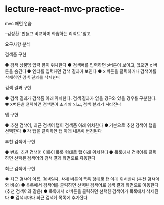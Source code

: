 # lecture-react-mvc-practice-

mvc 패턴 연습

-김정환 '만들고 비교하며 학습하는 리액트' 참고


요구사항 분석

검색폼 구현

● 검색 상품명 입력 폼이 위치한다
● 검색어를 입력하면 x버튼이 보이고, 없으면 x 버튼을 숨긴다
● 엔터를 입력하면 검색 결과가 보인다
● x 버튼을 클릭하거나 검색어를 삭제하면 검색 결과를 삭제한다

검색 결과 구현

● 검색 결과가 검색폼 아래 위치한다. 검색 결과가 없을 경우와 있을 경우를 구분한다.
● x버튼을 클릭하면 검색폼이 초기화 되고, 검색 결과가 사라진다

탭 구현

● 추천 검색어, 최근 검색어 탭이 검색폼 아래 위치한다
● 기본으로 추천 검색어 탭을 선택한다
● 각 탭을 클릭하면 탭 아래 내용이 변경된다

추천 검색어 구현

● 번호, 추천 검색어 이름이 목록 형태로 탭 아래 위치한다
● 목록에서 검색어를 클릭하면 선택된 검색어의 검색 결과 화면으로 이동한다

최근 검색어 구현

● 최근 검색어 이름, 검색일자, 삭제 버튼이 목록 형태로 탭 아래 위치한다 (추천
검색어와 비슷)
● 목록에서 검색어를 클릭하면 선택된 검색어로 검색 결과 화면으로 이동한다 (추천
검색어와 같음)
● 목록에서 x 버튼을 클릭하면 선택된 검색어가 목록에서 삭제된다
● 검색시마다 최근 검색어 목록에 추가된다
